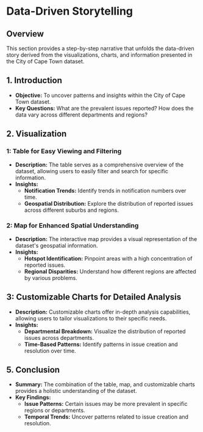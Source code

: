 # Data-Driven Storytelling

## Overview

This section provides a step-by-step narrative that unfolds the data-driven story derived from the visualizations, charts, and information presented in the City of Cape Town dataset.

## 1. Introduction

- **Objective:** To uncover patterns and insights within the City of Cape Town dataset.
- **Key Questions:** What are the prevalent issues reported? How does the data vary across different departments and regions?

## 2. Visualization 

### 1: Table for Easy Viewing and Filtering

- **Description:** The table serves as a comprehensive overview of the dataset, allowing users to easily filter and search for specific information.
- **Insights:**
    - **Notification Trends:** Identify trends in notification numbers over time.
    - **Geospatial Distribution:** Explore the distribution of reported issues across different suburbs and regions.

### 2: Map for Enhanced Spatial Understanding

- **Description:** The interactive map provides a visual representation of the dataset's geospatial information.
- **Insights:**
    - **Hotspot Identification:** Pinpoint areas with a high concentration of reported issues.
    - **Regional Disparities:** Understand how different regions are affected by various problems.

## 3: Customizable Charts for Detailed Analysis

- **Description:** Customizable charts offer in-depth analysis capabilities, allowing users to tailor visualizations to their specific needs.
- **Insights:**
    - **Departmental Breakdown:** Visualize the distribution of reported issues across departments.
    - **Time-Based Patterns:** Identify patterns in issue creation and resolution over time.

## 5. Conclusion

- **Summary:** The combination of the table, map, and customizable charts provides a holistic understanding of the dataset.
- **Key Findings:**
    - **Issue Patterns:** Certain issues may be more prevalent in specific regions or departments.
    - **Temporal Trends:** Uncover patterns related to issue creation and resolution.

